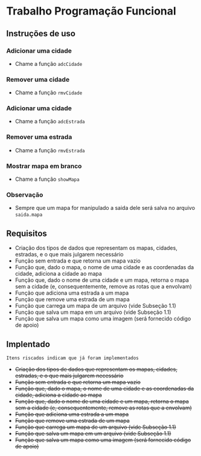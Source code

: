 # Trabalho Programação Funcional

## Instruções de uso

### Adicionar uma cidade
- Chame a função ``adcCidade``

### Remover uma cidade
- Chame a função ``rmvCidade``

### Adicionar uma cidade
- Chame a função ``adcEstrada``

### Remover uma estrada
- Chame a função ``rmvEstrada``

### Mostrar mapa em branco
- Chame a função ``showMapa``

### Observação
- Sempre que um mapa for manipulado a saida dele será salva no arquivo ``saida.mapa``

## Requisitos

- Criação dos tipos de dados que representam os mapas, cidades, estradas, e o que mais julgarem
necessário
- Função sem entrada e que retorna um mapa vazio
- Função que, dado o mapa, o nome de uma cidade e as coordenadas da cidade, adiciona a cidade ao mapa
- Função que, dado o nome de uma cidade e um mapa, retorna o mapa sem a cidade (e, consequentemente,
remove as rotas que a envolvam)
- Função que adiciona uma estrada a um mapa
- Função que remove uma estrada de um mapa
- Função que carrega um mapa de um arquivo (vide Subseção 1.1)
- Função que salva um mapa em um arquivo (vide Subseção 1.1)
- Função que salva um mapa como uma imagem (será fornecido código de apoio)

## Implentado
``Itens riscados indicam que já foram implementados``
- ~~Criação dos tipos de dados que representam os mapas, cidades, estradas, e o que mais julgarem
necessário~~
- ~~Função sem entrada e que retorna um mapa vazio~~
- ~~Função que, dado o mapa, o nome de uma cidade e as coordenadas da cidade, adiciona a cidade ao mapa~~
- ~~Função que, dado o nome de uma cidade e um mapa, retorna o mapa sem a cidade (e, consequentemente,
remove as rotas que a envolvam)~~
- ~~Função que adiciona uma estrada a um mapa~~
- ~~Função que remove uma estrada de um mapa~~
- ~~Função que carrega um mapa de um arquivo (vide Subseção 1.1)~~
- ~~Função que salva um mapa em um arquivo (vide Subseção 1.1)~~
- ~~Função que salva um mapa como uma imagem (será fornecido código de apoio)~~
